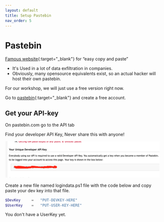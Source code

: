 ```yaml
---
layout: default
title: Setup Pastebin
nav_order: 5
---
```

# Pastebin
[Famous website](https://pastebin.com/){:target="_blank"} for “easy copy and paste”
- It's Used in a lot of data exfiltration in companies.
- Obviously, many opensource equivalents exist, so an actual hacker will host their own pastebin.

For our workshop, we will just use a free version right now.

Go to [pastebin](https://pastebin.com/){:target="_blank"} and create a free account.

## Get your API-key
On pastebin.com go to the API tab

Find your developer API Key, Never share this with anyone!

![Pastebin developer API Key](../images/developerapikey.png)


Create a new file named logindata.ps1 file with the code below  and copy paste your dev key into that file.

```powershell
$DevKey     =   "PUT-DEVKEY-HERE"
$UserKey    =   "PUT-USER-KEY-HERE"
```
You don't have a UserKey yet.
